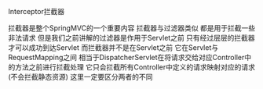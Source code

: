 Interceptor拦截器

拦截器是整个SpringMVC的一个重要内容 拦截器与过滤器类似 都是用于拦截一些非法请求 但是我们之前讲解的过滤器是作用于Servlet之前 只有经过层层的拦截器才可以成功到达Servlet
而拦截器并不是在Servlet之前 它在Servlet与RequestMapping之间 相当于DispatcherServlet在将请求交给对应Controller中的方法之前进行拦截处理
它只会拦截所有Controller中定义的请求映射对应的请求(不会拦截静态资源) 这里一定要区分两者的不同
